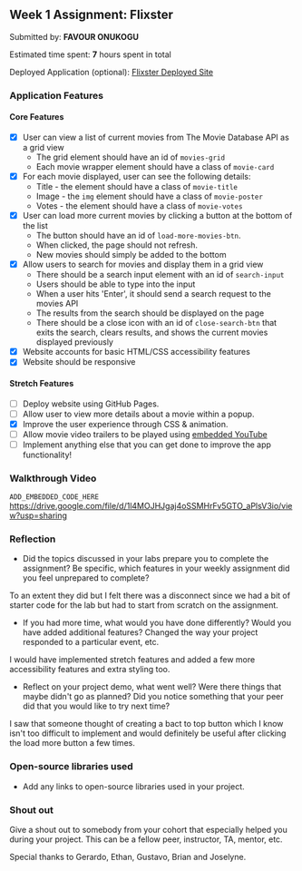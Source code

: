 ## Week 1 Assignment: Flixster

Submitted by: **FAVOUR ONUKOGU**

Estimated time spent: **7** hours spent in total

Deployed Application (optional): [Flixster Deployed Site](ADD_LINK_HERE)

### Application Features

#### Core Features

- [x] User can view a list of current movies from The Movie Database API as a grid view
  - The grid element should have an id of `movies-grid`
  - Each movie wrapper element should have a class of `movie-card`
- [x] For each movie displayed, user can see the following details:
  - Title - the element should have a class of `movie-title`
  - Image - the `img` element should have a class of `movie-poster`
  - Votes - the element should have a class of `movie-votes`
- [x] User can load more current movies by clicking a button at the bottom of the list
  - The button should have an id of `load-more-movies-btn`.
  - When clicked, the page should not refresh.
  - New movies should simply be added to the bottom
- [x] Allow users to search for movies and display them in a grid view
  - There should be a search input element with an id of `search-input`
  - Users should be able to type into the input
  - When a user hits 'Enter', it should send a search request to the movies API
  - The results from the search should be displayed on the page
  - There should be a close icon with an id of `close-search-btn` that exits the search, clears results, and shows the current movies displayed previously
- [x] Website accounts for basic HTML/CSS accessibility features
- [x] Website should be responsive

#### Stretch Features

- [ ] Deploy website using GitHub Pages.
- [ ] Allow user to view more details about a movie within a popup.
- [x] Improve the user experience through CSS & animation.
- [ ] Allow movie video trailers to be played using [embedded YouTube](https://support.google.com/youtube/answer/171780?hl=en)
- [ ] Implement anything else that you can get done to improve the app functionality!

### Walkthrough Video

`ADD_EMBEDDED_CODE_HERE`
https://drive.google.com/file/d/1l4MOJHJgaj4oSSMHrFv5GTO_aPlsV3io/view?usp=sharing

### Reflection

- Did the topics discussed in your labs prepare you to complete the assignment? Be specific, which features in your weekly assignment did you feel unprepared to complete?

To an extent they did but I felt there was a disconnect since we had a bit of starter code for the lab but had to start from scratch on the assignment.

- If you had more time, what would you have done differently? Would you have added additional features? Changed the way your project responded to a particular event, etc.
  
I would have implemented stretch features and added a few more accessibility features and extra styling too.

- Reflect on your project demo, what went well? Were there things that maybe didn't go as planned? Did you notice something that your peer did that you would like to try next time?

I saw that someone thought of creating a bact to top button which I know isn't too difficult to implement and would definitely be useful after clicking the load more button a few times.

### Open-source libraries used

- Add any links to open-source libraries used in your project.

### Shout out

Give a shout out to somebody from your cohort that especially helped you during your project. This can be a fellow peer, instructor, TA, mentor, etc.

Special thanks to Gerardo, Ethan, Gustavo, Brian and Joselyne.

